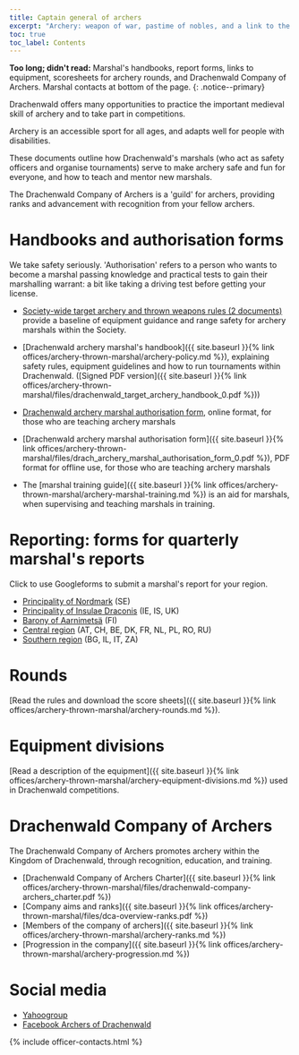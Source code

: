 ```yaml
---
title: Captain general of archers 
excerpt: "Archery: weapon of war, pastime of nobles, and a link to the middle ages"
toc: true
toc_label: Contents
---
```


__Too long; didn't read:__ Marshal's handbooks, report forms, links to equipment,  scoresheets for archery rounds, and Drachenwald Company of Archers. Marshal contacts at bottom of the page. 
{: .notice--primary}

Drachenwald offers many opportunities to practice the important medieval skill of archery and to take part in competitions.

Archery is an accessible sport for all ages, and adapts well for people with disabilities. 

These documents outline how Drachenwald's marshals (who act as safety officers and organise tournaments) serve to make archery safe and fun for everyone, and how to teach and mentor new marshals. 

The Drachenwald Company of Archers is a 'guild' for archers, providing ranks and advancement with recognition from your fellow archers.

# Handbooks and authorisation forms
We take safety seriously. 'Authorisation' refers to a person who wants to become a marshal passing knowledge and practical tests to gain their marshalling warrant: a bit like taking a driving test before getting your license. 

* [Society-wide target archery and thrown weapons rules (2 documents)](https://www.sca.org/resources/document-library/#target-archery) provide a baseline of equipment guidance and range safety for archery marshals within the Society.

* [Drachenwald archery marshal's handbook]({{ site.baseurl }}{% link offices/archery-thrown-marshal/archery-policy.md %}), explaining safety rules, equipment guidelines and how to run tournaments within Drachenwald. ([Signed PDF version]({{ site.baseurl }}{% link offices/archery-thrown-marshal/files/drachenwald_target_archery_handbook_0.pdf %}))

* [Drachenwald archery marshal authorisation form](https://goo.gl/forms/vjRyAuy7UfNwsuEa2), online format, for those who are teaching archery marshals

* [Drachenwald archery marshal authorisation form]({{ site.baseurl }}{% link offices/archery-thrown-marshal/files/drach_archery_marshal_authorisation_form_0.pdf %}), PDF format for offline use, for those who are teaching archery marshals

* The [marshal training guide]({{ site.baseurl }}{% link offices/archery-thrown-marshal/archery-marshal-training.md %}) is an aid for marshals, when supervising and teaching marshals in training.


# Reporting: forms for quarterly marshal's reports

Click to use Googleforms to submit a marshal's report for your region.

* [Principality of Nordmark](https://goo.gl/forms/zfE5wygztHLnsl9g2) (SE)
* [Principality of Insulae Draconis](https://goo.gl/forms/PB965pufulcSfZzJ3) (IE, IS, UK)  
* [Barony of Aarnimetsä](https://forms.gle/32oHzWEqoBksCv6S8) (FI)
* [Central region](https://goo.gl/forms/OKvdVid4v3obVX6A3) (AT, CH, BE, DK, FR, NL, PL, RO, RU)
* [Southern region](https://goo.gl/forms/qAazDUfGV5lCLlR03) (BG, IL, IT, ZA)

# Rounds

[Read the rules and download the score sheets]({{ site.baseurl }}{% link offices/archery-thrown-marshal/archery-rounds.md %}).

# Equipment divisions

[Read a description of the equipment]({{ site.baseurl }}{% link  offices/archery-thrown-marshal/archery-equipment-divisions.md %}) used in Drachenwald competitions.

# Drachenwald Company of Archers
The Drachenwald Company of Archers promotes archery within the Kingdom of Drachenwald, through recognition, education, and training. 
 
* [Drachenwald Company of Archers Charter]({{ site.baseurl }}{% link offices/archery-thrown-marshal/files/drachenwald-company-archers_charter.pdf %})  
* [Company aims and ranks]({{ site.baseurl }}{% link offices/archery-thrown-marshal/files/dca-overview-ranks.pdf %})
* [Members of the company of archers]({{ site.baseurl }}{% link offices/archery-thrown-marshal/archery-ranks.md %})
* [Progression in the company]({{ site.baseurl }}{% link offices/archery-thrown-marshal/archery-progression.md %})

# Social media
* [Yahoogroup](https://groups.yahoo.com/neo/groups/DW_Archery/info)
* [Facebook Archers of Drachenwald](https://www.facebook.com/groups/DW.Archer/)

{% include officer-contacts.html %}

